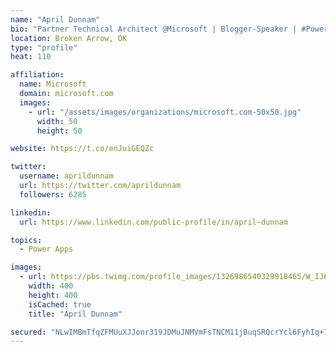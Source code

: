 ```yaml
---
name: "April Dunnam"
bio: "Partner Technical Architect @Microsoft | Blogger-Speaker | #PowerApps, #PowerAutomate, #Office365, #SharePoint | #WIT | #Karaoke Queen"
location: Broken Arrow, OK
type: "profile"
heat: 110

affiliation:
  name: Microsoft
  domain: microsoft.com
  images:
    - url: "/assets/images/organizations/microsoft.com-50x50.jpg"
      width: 50
      height: 50

website: https://t.co/enJuiGEQZc

twitter:
  username: aprildunnam
  url: https://twitter.com/aprildunnam
  followers: 6285

linkedin:
  url: https://www.linkedin.com/public-profile/in/april-dunnam

topics:
  - Power Apps

images:
  - url: https://pbs.twimg.com/profile_images/1326986540329918465/W_IJ6Ih2_400x400.jpg
    width: 400
    height: 400
    isCached: true
    title: "April Dunnam"

secured: "NLwIMBmTfqZFMUuXJJonr319JDMuJNMVmFsTNCM11jBuqSRQcrYcl6FyhIq+7CxlE3iPZoMS3ZbErdRYqg4RrxFpyE4kxH8v2z10nCQiXZn/6Tn86HANqfelN4dKUdVaTtMWvY/zWrMEYzdJBuQhNHC2NGKcp6g1otrcvWwOWWQ7ZN6MckP7ozXIhyxv11xtmf+R/EiCNHmOVLPkP44lDjFxRtYW062RIuydaY2oLg0mYB3QPTcoQMRDa/9XeBZ/stN2QwjNUBFDGUCZE0Qm+zF4YqAoGdkCHj9/P4ELlws13JPdjlpaLPW/x1tZFxtwrpIqmR3qaaHbL/wsNtxUH/QZbjJ9T11lEIN+IA9bF6mGstS8kmafH5M378pJ9TDlb9jqf/1QbTBdSewdAicVKpnmZYfLmPXEmNFf7kIyivU=;oJA1KFGJ/fF6Y/4PpRGVVw=="
---
```


